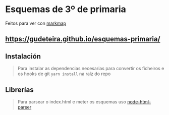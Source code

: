 # Esquemas de 3º de primaria
Feitos para ver con [markmap](https://markmap.js.org/)

## https://gudeteira.github.io/esquemas-primaria/


## Instalación 
>Para instalar as dependencias necesarias para convertir os ficheiros e os hooks de git
`yarn install` na raíz do repo

## Librerías
>Para parsear o index.html e meter os esquemas uso [node-html-parser](https://github.com/taoqf/node-html-parser)

